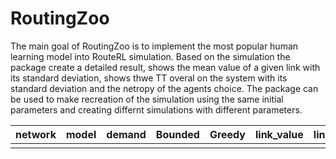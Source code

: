 # RoutingZoo

The main goal of RoutingZoo is to implement the most popular human learning model into RouteRL simulation. Based on the simulation the package create a detailed result, shows the mean value of a given link with its standard deviation, shows thwe TT overal on the system with its standard deviation and the netropy of the agents choice. The package can be used to make recreation of the simulation using the same initial parameters and creating differnt simulations with different parameters.


network|	model|	demand|	Bounded|	Greedy|	link_value|	link_std|	TT_value|	TT_std|	entropy_value|	entropy_std|
|------:|---------:|--------:|----------:|---------:|-----------:|---------:|----------:|-----------:|-----------:|-----------|
||||||||||||